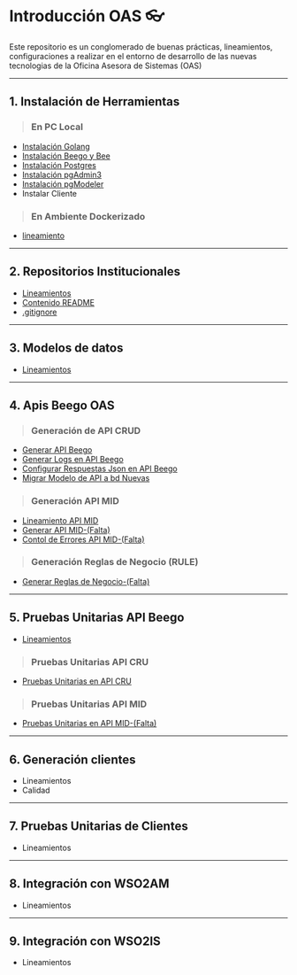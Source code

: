 # Introducción OAS :eyeglasses:

Este repositorio es un conglomerado de buenas prácticas, lineamientos, configuraciones a realizar en el entorno de desarrollo de las nuevas tecnologias de la Oficina Asesora de Sistemas (OAS)

***
## 1. Instalación de Herramientas

> ### En PC Local
- [Instalación Golang](/instalacion_de_herramientas/golang.md)
- [Instalación Beego y Bee](/instalacion_de_herramientas/beego.md)
- [Instalación Postgres](/instalacion_de_herramientas/postgres.md)
- [Instalación pgAdmin3](/instalacion_de_herramientas/pgadmin3.md)
- [Instalación pgModeler](/instalacion_de_herramientas/pgmodeler.md)
- Instalar Cliente

> ### En Ambiente Dockerizado
- [lineamiento](/instalacion_de_herramientas/dockerizacion.md)

***
## 2. Repositorios Institucionales

- [Lineamientos](/repositorios_institucionales/lineamientos.md)
- [Contenido README](/repositorios_institucionales/contenido_readme.md)
- [.gitignore](/repositorios_institucionales/gitignore.md)

***
## 3. Modelos de datos

- [Lineamientos](/modelo_de_datos/estandar.md)

***
## 4. Apis Beego OAS

> ### Generación de API CRUD

- [Generar API Beego](/generacion_de_apis/generar_api.md)
- [Generar Logs en API Beego](/generacion_de_apis/logs_api.md)
- [Configurar Respuestas Json en API Beego](/generacion_de_apis/json_api.md)
- [Migrar Modelo de API a bd Nuevas](/generacion_de_apis/migrar.md)

> ### Generación API MID

- [Lineamiento API MID](/generacion_de_apis/api_mid.md)
- [Generar API MID-(Falta)]()
- [Contol de Errores API MID-(Falta)]()


> ### Generación Reglas de Negocio (RULE)

- [Generar Reglas de Negocio-(Falta)]()

***
## 5. Pruebas Unitarias API Beego

- [Lineamientos](/pruebas_unitarias_api_beego/unit_test_beego.md)

> ### Pruebas Unitarias API CRU

- [Pruebas Unitarias en API CRU](/pruebas_unitarias_api_beego/crud_test.md)

> ### Pruebas Unitarias API MID

- [Pruebas Unitarias en API MID-(Falta)]()

***
## 6. Generación clientes

- Lineamientos
- Calidad

***
## 7. Pruebas Unitarias de Clientes

- Lineamientos

***
## 8. Integración con WSO2AM
- Lineamientos

***
## 9. Integración con WSO2IS

- Lineamientos
